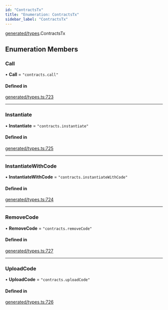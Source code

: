 ```yaml
---
id: "ContractsTx"
title: "Enumeration: ContractsTx"
sidebar_label: "ContractsTx"
---
```


[generated/types](../../../../modules/Generated/Types/Types.md).ContractsTx

## Enumeration Members

### Call

• **Call** = ``"contracts.call"``

#### Defined in

[generated/types.ts:723](https://github.com/PolymeshAssociation/polymesh-sdk/blob/5a778578/src/generated/types.ts#L723)

___

### Instantiate

• **Instantiate** = ``"contracts.instantiate"``

#### Defined in

[generated/types.ts:725](https://github.com/PolymeshAssociation/polymesh-sdk/blob/5a778578/src/generated/types.ts#L725)

___

### InstantiateWithCode

• **InstantiateWithCode** = ``"contracts.instantiateWithCode"``

#### Defined in

[generated/types.ts:724](https://github.com/PolymeshAssociation/polymesh-sdk/blob/5a778578/src/generated/types.ts#L724)

___

### RemoveCode

• **RemoveCode** = ``"contracts.removeCode"``

#### Defined in

[generated/types.ts:727](https://github.com/PolymeshAssociation/polymesh-sdk/blob/5a778578/src/generated/types.ts#L727)

___

### UploadCode

• **UploadCode** = ``"contracts.uploadCode"``

#### Defined in

[generated/types.ts:726](https://github.com/PolymeshAssociation/polymesh-sdk/blob/5a778578/src/generated/types.ts#L726)
